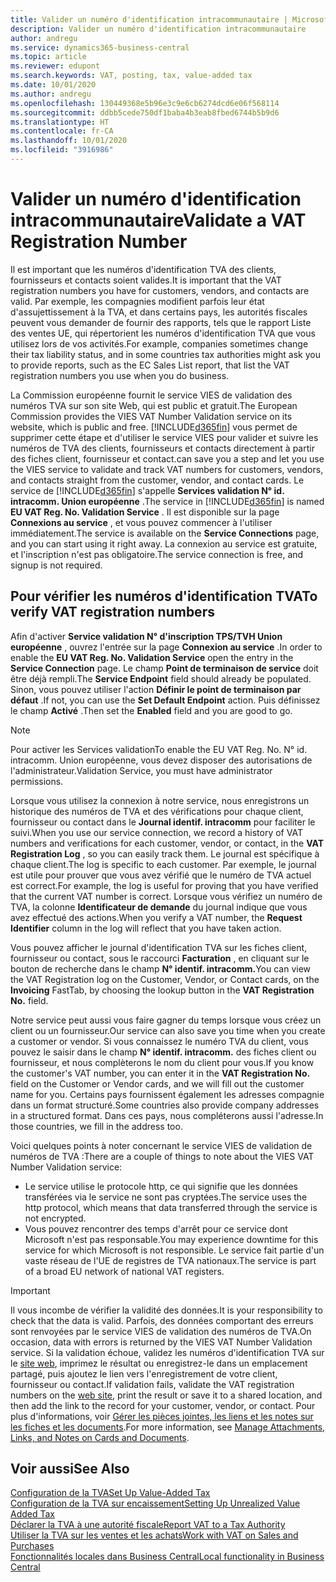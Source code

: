 ```yaml
---
title: Valider un numéro d'identification intracommunautaire | Microsoft Docs
description: Valider un numéro d'identification intracommunautaire
author: andregu
ms.service: dynamics365-business-central
ms.topic: article
ms.reviewer: edupont
ms.search.keywords: VAT, posting, tax, value-added tax
ms.date: 10/01/2020
ms.author: andregu
ms.openlocfilehash: 130449368e5b96e3c9e6cb6274dcd6e06f568114
ms.sourcegitcommit: ddbb5cede750df1baba4b3eab8fbed6744b5b9d6
ms.translationtype: HT
ms.contentlocale: fr-CA
ms.lasthandoff: 10/01/2020
ms.locfileid: "3916986"
---
```

# <a name="validate-a-vat-registration-number"></a><span data-ttu-id="77399-103">Valider un numéro d'identification intracommunautaire</span><span class="sxs-lookup"><span data-stu-id="77399-103">Validate a VAT Registration Number</span></span>

<span data-ttu-id="77399-104">Il est important que les numéros d'identification TVA des clients, fournisseurs et contacts soient valides.</span><span class="sxs-lookup"><span data-stu-id="77399-104">It is important that the VAT registration numbers you have for customers, vendors, and contacts are valid.</span></span> <span data-ttu-id="77399-105">Par exemple, les compagnies modifient parfois leur état d'assujettissement à la TVA, et dans certains pays, les autorités fiscales peuvent vous demander de fournir des rapports, tels que le rapport Liste des ventes UE, qui répertorient les numéros d'identification TVA que vous utilisez lors de vos activités.</span><span class="sxs-lookup"><span data-stu-id="77399-105">For example, companies sometimes change their tax liability status, and in some countries tax authorities might ask you to provide reports, such as the EC Sales List report, that list the VAT registration numbers you use when you do business.</span></span>

<span data-ttu-id="77399-106">La Commission européenne fournit le service VIES de validation des numéros TVA sur son site Web, qui est public et gratuit.</span><span class="sxs-lookup"><span data-stu-id="77399-106">The European Commission provides the VIES VAT Number Validation service on its website, which is public and free.</span></span> [!INCLUDE[d365fin](includes/d365fin_md.md)] <span data-ttu-id="77399-107">vous permet de supprimer cette étape et d'utiliser le service VIES pour valider et suivre les numéros de TVA des clients, fournisseurs et contacts directement à partir des fiches client, fournisseur et contact.</span><span class="sxs-lookup"><span data-stu-id="77399-107">can save you a step and let you use the VIES service to validate and track VAT numbers for customers, vendors, and contacts straight from the customer, vendor, and contact cards.</span></span> <span data-ttu-id="77399-108">Le service de [!INCLUDE[d365fin](includes/d365fin_md.md)] s'appelle **Services validation N° id. intracomm. Union européenne** .</span><span class="sxs-lookup"><span data-stu-id="77399-108">The service in [!INCLUDE[d365fin](includes/d365fin_md.md)] is named **EU VAT Reg. No. Validation Service** .</span></span> <span data-ttu-id="77399-109">Il est disponible sur la page **Connexions au service** , et vous pouvez commencer à l'utiliser immédiatement.</span><span class="sxs-lookup"><span data-stu-id="77399-109">The service is available on the **Service Connections** page, and you can start using it right away.</span></span> <span data-ttu-id="77399-110">La connexion au service est gratuite, et l'inscription n'est pas obligatoire.</span><span class="sxs-lookup"><span data-stu-id="77399-110">The service connection is free, and signup is not required.</span></span>

## <a name="to-verify-vat-registration-numbers"></a><span data-ttu-id="77399-111">Pour vérifier les numéros d'identification TVA</span><span class="sxs-lookup"><span data-stu-id="77399-111">To verify VAT registration numbers</span></span>

<span data-ttu-id="77399-112">Afin d'activer **Service validation N° d'inscription TPS/TVH Union européenne** , ouvrez l'entrée sur la page **Connexion au service** .</span><span class="sxs-lookup"><span data-stu-id="77399-112">In order to enable the **EU VAT Reg. No. Validation Service** open the entry in the **Service Connection** page.</span></span> <span data-ttu-id="77399-113">Le champ **Point de terminaison de service** doit être déjà rempli.</span><span class="sxs-lookup"><span data-stu-id="77399-113">The **Service Endpoint** field should already be populated.</span></span> <span data-ttu-id="77399-114">Sinon, vous pouvez utiliser l'action **Définir le point de terminaison par défaut** .</span><span class="sxs-lookup"><span data-stu-id="77399-114">If not, you can use the **Set Default Endpoint** action.</span></span> <span data-ttu-id="77399-115">Puis définissez le champ **Activé** .</span><span class="sxs-lookup"><span data-stu-id="77399-115">Then set the **Enabled** field and you are good to go.</span></span>

> [!NOTE]
> <span data-ttu-id="77399-116">Pour activer les Services validation</span><span class="sxs-lookup"><span data-stu-id="77399-116">To enable the EU VAT Reg. No.</span></span> <span data-ttu-id="77399-117">N° id. intracomm. Union européenne, vous devez disposer des autorisations de l'administrateur.</span><span class="sxs-lookup"><span data-stu-id="77399-117">Validation Service, you must have administrator permissions.</span></span>

<span data-ttu-id="77399-118">Lorsque vous utilisez la connexion à notre service, nous enregistrons un historique des numéros de TVA et des vérifications pour chaque client, fournisseur ou contact dans le **Journal identif. intracomm** pour faciliter le suivi.</span><span class="sxs-lookup"><span data-stu-id="77399-118">When you use our service connection, we record a history of VAT numbers and verifications for each customer, vendor, or contact, in the **VAT Registration Log** , so you can easily track them.</span></span> <span data-ttu-id="77399-119">Le journal est spécifique à chaque client.</span><span class="sxs-lookup"><span data-stu-id="77399-119">The log is specific to each customer.</span></span> <span data-ttu-id="77399-120">Par exemple, le journal est utile pour prouver que vous avez vérifié que le numéro de TVA actuel est correct.</span><span class="sxs-lookup"><span data-stu-id="77399-120">For example, the log is useful for proving that you have verified that the current VAT number is correct.</span></span> <span data-ttu-id="77399-121">Lorsque vous vérifiez un numéro de TVA, la colonne **Identificateur de demande** du journal indique que vous avez effectué des actions.</span><span class="sxs-lookup"><span data-stu-id="77399-121">When you verify a VAT number, the **Request Identifier** column in the log will reflect that you have taken action.</span></span>

<span data-ttu-id="77399-122">Vous pouvez afficher le journal d'identification TVA sur les fiches client, fournisseur ou contact, sous le raccourci **Facturation** , en cliquant sur le bouton de recherche dans le champ **N° identif. intracomm.**</span><span class="sxs-lookup"><span data-stu-id="77399-122">You can view the VAT Registration log on the Customer, Vendor, or Contact cards, on the **Invoicing** FastTab, by choosing the lookup button in the **VAT Registration No.** field.</span></span>  

<span data-ttu-id="77399-123">Notre service peut aussi vous faire gagner du temps lorsque vous créez un client ou un fournisseur.</span><span class="sxs-lookup"><span data-stu-id="77399-123">Our service can also save you time when you create a customer or vendor.</span></span> <span data-ttu-id="77399-124">Si vous connaissez le numéro TVA du client, vous pouvez le saisir dans le champ **N° identif. intracomm.** des fiches client ou fournisseur, et nous complèterons le nom du client pour vous.</span><span class="sxs-lookup"><span data-stu-id="77399-124">If you know the customer's VAT number, you can enter it in the **VAT Registration No.** field on the Customer or Vendor cards, and we will fill out the customer name for you.</span></span> <span data-ttu-id="77399-125">Certains pays fournissent également les adresses compagnie dans un format structuré.</span><span class="sxs-lookup"><span data-stu-id="77399-125">Some countries also provide company addresses in a structured format.</span></span> <span data-ttu-id="77399-126">Dans ces pays, nous compléterons aussi l'adresse.</span><span class="sxs-lookup"><span data-stu-id="77399-126">In those countries, we fill in the address too.</span></span>  

<span data-ttu-id="77399-127">Voici quelques points à noter concernant le service VIES de validation de numéros de TVA :</span><span class="sxs-lookup"><span data-stu-id="77399-127">There are a couple of things to note about the VIES VAT Number Validation service:</span></span>

* <span data-ttu-id="77399-128">Le service utilise le protocole http, ce qui signifie que les données transférées via le service ne sont pas cryptées.</span><span class="sxs-lookup"><span data-stu-id="77399-128">The service uses the http protocol, which means that data transferred through the service is not encrypted.</span></span>  
* <span data-ttu-id="77399-129">Vous pouvez rencontrer des temps d'arrêt pour ce service dont Microsoft n'est pas responsable.</span><span class="sxs-lookup"><span data-stu-id="77399-129">You may experience downtime for this service for which Microsoft is not responsible.</span></span> <span data-ttu-id="77399-130">Le service fait partie d'un vaste réseau de l'UE de registres de TVA nationaux.</span><span class="sxs-lookup"><span data-stu-id="77399-130">The service is part of a broad EU network of national VAT registers.</span></span>

> [!IMPORTANT]
> <span data-ttu-id="77399-131">Il vous incombe de vérifier la validité des données.</span><span class="sxs-lookup"><span data-stu-id="77399-131">It is your responsibility to check that the data is valid.</span></span> <span data-ttu-id="77399-132">Parfois, des données comportant des erreurs sont renvoyées par le service VIES de validation des numéros de TVA.</span><span class="sxs-lookup"><span data-stu-id="77399-132">On occasion, data with errors is returned by the VIES VAT Number Validation service.</span></span> <span data-ttu-id="77399-133">Si la validation échoue, validez les numéros d'identification TVA sur le [site web](https://ec.europa.eu/taxation_customs/vies/), imprimez le résultat ou enregistrez-le dans un emplacement partagé, puis ajoutez le lien vers l'enregistrement de votre client, fournisseur ou contact.</span><span class="sxs-lookup"><span data-stu-id="77399-133">If validation fails, validate the VAT registration numbers on the [web site](https://ec.europa.eu/taxation_customs/vies/), print the result or save it to a shared location, and then add the link to the record for your customer, vendor, or contact.</span></span> <span data-ttu-id="77399-134">Pour plus d'informations, voir [Gérer les pièces jointes, les liens et les notes sur les fiches et les documents](ui-how-add-link-to-record.md).</span><span class="sxs-lookup"><span data-stu-id="77399-134">For more information, see [Manage Attachments, Links, and Notes on Cards and Documents](ui-how-add-link-to-record.md).</span></span>

## <a name="see-also"></a><span data-ttu-id="77399-135">Voir aussi</span><span class="sxs-lookup"><span data-stu-id="77399-135">See Also</span></span>

[<span data-ttu-id="77399-136">Configuration de la TVA</span><span class="sxs-lookup"><span data-stu-id="77399-136">Set Up Value-Added Tax</span></span>](finance-setup-vat.md)  
[<span data-ttu-id="77399-137">Configuration de la TVA sur encaissement</span><span class="sxs-lookup"><span data-stu-id="77399-137">Setting Up Unrealized Value Added Tax</span></span>](finance-setup-unrealized-vat.md)  
[<span data-ttu-id="77399-138">Déclarer la TVA à une autorité fiscale</span><span class="sxs-lookup"><span data-stu-id="77399-138">Report VAT to a Tax Authority</span></span>](finance-how-report-vat.md)  
[<span data-ttu-id="77399-139">Utiliser la TVA sur les ventes et les achats</span><span class="sxs-lookup"><span data-stu-id="77399-139">Work with VAT on Sales and Purchases</span></span>](finance-work-with-vat.md)  
[<span data-ttu-id="77399-140">Fonctionnalités locales dans Business Central</span><span class="sxs-lookup"><span data-stu-id="77399-140">Local functionality in Business Central</span></span>](about-localization.md)  
